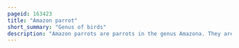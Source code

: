 ```yaml
---
pageid: 163423
title: "Amazon parrot"
short_summary: "Genus of birds"
description: "Amazon parrots are parrots in the genus Amazona. They are medium-sized short-tailed Parrots native to the Americas whose Range extends from South America to mexico and the Caribbean. Amazona is one of 92 Genera of Parrots in the Order Psittaciformes and is one of three true Parrot Families in the Psittacidae Family. It contains about Thirty Species. Most amazons are predominantly green, with accenting colors that depend on the species, and they can be quite vivid. They feed primarily on seeds, nuts, and fruits, supplemented by leafy matter."
---
```

